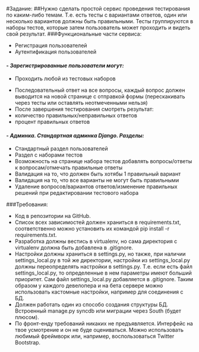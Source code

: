 #Задание:
##Нужно сделать простой сервис проведения тестирования по каким-либо темам. Т.е. есть тесты с вариантами ответов, один или несколько вариантов должны быть правильными. Тесты группируются в наборы тестов, которые затем пользователь может проходить и видеть свой результат.
###Функциональные части сервиса:
 - Регистрация пользователей
 - Аутентификация пользователей
#### - _Зарегистрированные пользователи могут:_
  + Проходить любой из тестовых наборов
   * Последовательный ответ на все вопросы, каждый вопрос должен выводится на новой странице с отправкой формы (перескакивать через тесты или оставлять неотмеченными нельзя)
   * После завершения тестирования смотреть результат:
   * количество правильных/неправильных ответов
   * процент правильных ответов
 
  
  
#### - _Админка. Стандартная админка Django. Разделы:_
 + Стандартный раздел пользователей
 + Раздел с наборами тестов
 + Возможность на странице набора тестов добавлять вопросы/ответы к вопросам/отмечать правильные ответы
 + Валидация на то, что должен быть хотябы 1 правильный вариант
 + Валидация на то, что все варианты не могут быть правильными
 + Удаление вопросов/вариантов ответов/изменение правильных решений при редактировании тестового набора


###Требования:
 - Код в репозитории на GitHub.
 - Список всех зависимостей должен храниться в requirements.txt, соответственно можно установить их командой pip install -r requirements.txt.
 - Разработка должны вестись в virtualenv, но сама директория с virtualenv должна быть добавлена в .gitignore.
 - Настройки должны храниться в settings.py, но также, при наличии settings_local.py в той же директории, настройки из settings_local.py должны переопределять настройки в settings.py. Т.е. если есть файл settings_local.py, то определенные в нем параметры имеют больший приоритет. Сам файл settings_local.py добавляется в .gitignore. Таким образом у каждого девелопера и на бета сервере можно использовать кастомные настройки, например для соединения с БД.
 - Должен работать один из способо создания структуры БД. Встроенный manage.py syncdb или миграции через South (будет плюсом).
 - По фронт-енду требований никаких не предъявляется. Интерфейс на твое усмотрение и он не буде оцениваться. Можно использовать любимый фреймворк или, например, воспользоваться Twitter Bootstrap.